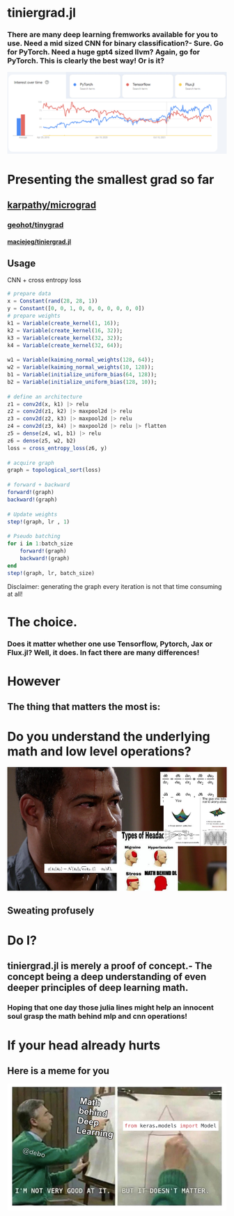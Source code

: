 # tiniergrad.jl
### There are many deep learning fremworks available for you to use. Need a mid sized CNN for binary classification?- Sure. Go for PyTorch. Need a huge gpt4 sized llvm? Again, go for PyTorch. This is clearly the best way! Or is it?
![image](/imgs/trends.png)
# Presenting the smallest grad so far
## [karpathy/micrograd](https://github.com/karpathy/micrograd)

### [geohot/tinygrad](https://github.com/geohot/tinygrad)

#### [maciejeg/tiniergrad.jl](https://github.com/Maciejeg/tiniergrad.jl)
## Usage
CNN + cross entropy loss
```julia
# prepare data
x = Constant(rand(28, 28, 1))
y = Constant([0, 0, 1, 0, 0, 0, 0, 0, 0, 0])
# prepare weights
k1 = Variable(create_kernel(1, 16));
k2 = Variable(create_kernel(16, 32));
k3 = Variable(create_kernel(32, 32));
k4 = Variable(create_kernel(32, 64));

w1 = Variable(kaiming_normal_weights(128, 64));
w2 = Variable(kaiming_normal_weights(10, 128));
b1 = Variable(initialize_uniform_bias(64, 128));
b2 = Variable(initialize_uniform_bias(128, 10));

# define an architecture
z1 = conv2d(x, k1) |> relu
z2 = conv2d(z1, k2) |> maxpool2d |> relu
z3 = conv2d(z2, k3) |> maxpool2d |> relu
z4 = conv2d(z3, k4) |> maxpool2d |> relu |> flatten
z5 = dense(z4, w1, b1) |> relu
z6 = dense(z5, w2, b2)
loss = cross_entropy_loss(z6, y)

# acquire graph
graph = topological_sort(loss)

# forward + backward
forward!(graph)
backward!(graph)

# Update weights
step!(graph, lr , 1)

# Pseudo batching
for i in 1:batch_size
    forward!(graph)
    backward!(graph)
end
step!(graph, lr, batch_size)
```
Disclaimer: generating the graph every iteration is not that time consuming at all!
# The choice.
### Does it matter whether one use Tensorflow, Pytorch, Jax or Flux.jl? Well, it **does**. In fact there are many differences!
# However
## The thing that matters **the most** is:
# **Do you understand the underlying math and low level operations?**
![image](/imgs/headache.png)
## **Sweating profusely**
# Do I?
## **tiniergrad.jl** is merely a proof of concept.- The concept being a **deep** understanding of even **deeper** principles of **deep** learning math.

### Hoping that one day those julia lines might help an innocent soul grasp the math behind mlp and cnn operations!

# If your head already hurts
## Here is a meme for you
![image](/imgs/meme.png)
